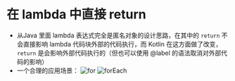 # 在 lambda 中直接 return

* 从Java 里面 lambda 表达式完全是匿名对象的设计思路，在其中的 `return` 不会直接影响 lambda 代码块外部的代码执行，而 Kotlin 在这方面做了改变，`return` 是会影响外部代码执行的（但也可以使用 @label 的语法取消对外部代码的影响）
* 一个合理的应用场景：
  ![for](./resources/for.jpeg)
  ![forEach](./resources/forEach.jpeg)